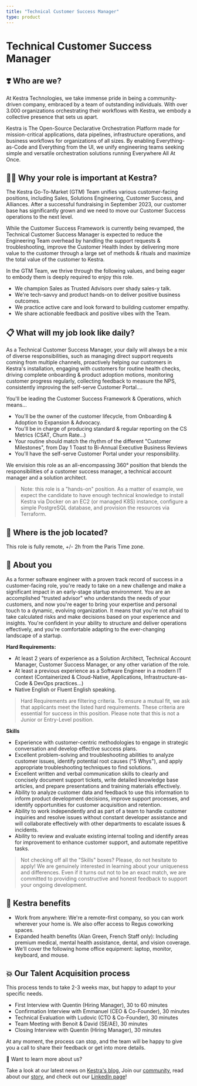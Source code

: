 ```yaml
---
title: "Technical Customer Success Manager"
type: product
---
```


# Technical Customer Success Manager

## ❣️ Who are we?

At Kestra Technologies, we take immense pride in being a community-driven company, embraced by a team of outstanding individuals. With over 3.000 organizations orchestrating their workflows with Kestra, we embody a collective presence that sets us apart.

Kestra is The Open-Source Declarative Orchestration Platform made for mission-critical applications, data pipelines, infrastructure operations, and business workflows for organizations of all sizes. By enabling Everything-as-Code and Everything from the UI, we unify engineering teams seeking simple and versatile orchestration solutions running Everywhere All At Once.

## 🙏🏾 Why your role is important at Kestra?

The Kestra Go-To-Market (GTM) Team unifies various customer-facing positions, including Sales, Solutions Engineering, Customer Success, and Alliances. After a successful fundraising in September 2023, our customer base has significantly grown and we need to move our Customer Success operations to the next level.

While the Customer Success Framework is currently being revamped, the Technical Customer Success Manager is expected to reduce the Engineering Team overhead by handling the support requests & troubleshooting, improve the Customer Health Index by delivering more value to the customer through a large set of methods & rituals and maximize the total value of the customer to Kestra.

In the GTM Team, we thrive through the following values, and being eager to embody them is deeply required to enjoy this role.

-   We champion Sales as Trusted Advisors over shady sales-y talk.
-   We're tech-savvy and product hands-on to deliver positive business outcomes.
-   We practice active care and look forward to building customer empathy.
-   We share actionable feedback and positive vibes with the Team.

## 📋 What will my job look like daily?

As a Technical Customer Success Manager, your daily will always be a mix of diverse responsibilities, such as managing direct support requests coming from multiple channels, proactively helping our customers in Kestra's installation, engaging with customers for routine health checks, driving complete onboarding & product adoption motions, monitoring customer progress regularly, collecting feedback to measure the NPS, consistently improving the self-serve Customer Portal....

You'll be leading the Customer Success Framework & Operations, which means...

-   You'll be the owner of the customer lifecycle, from Onboarding & Adoption to Expansion & Advocacy.
-   You'll be in charge of producing standard & regular reporting on the CS Metrics (CSAT, Churn Rate...)
-   Your routine should match the rhythm of the different "Customer Milestones", from Day 1 Toast to Bi-Annual Executive Business Reviews
-   You'll have the self-serve Customer Portal under your responsibility.

We envision this role as an all-encompassing 360° position that blends the responsibilities of a customer success manager, a technical account manager and a solution architect.

> Note: this role is a "hands-on" position. As a matter of example, we expect the candidate to have enough technical knowledge to install Kestra via Docker on an EC2 (or managed K8S) instance, configure a simple PostgreSQL database, and provision the resources via Terraform.

## 📍 Where is the job located?

This role is fully remote, +/- 2h from the Paris Time zone.

## 💙 About you

As a former software engineer with a proven track record of success in a customer-facing role, you're ready to take on a new challenge and make a significant impact in an early-stage startup environment. You are an accomplished "trusted advisor" who understands the needs of your customers, and now you're eager to bring your expertise and personal touch to a dynamic, evolving organization. It means that you're not afraid to take calculated risks and make decisions based on your experience and insights. You're confident in your ability to structure and deliver operations effectively, and you're comfortable adapting to the ever-changing landscape of a startup.

**Hard Requirements:**

-   At least 2 years of experience as a Solution Architect, Technical Account Manager, Customer Success Manager, or any other variation of the role.
-   At least a previous experience as a Software Engineer in a modern IT context (Containerized & Cloud-Native, Applications, Infrastructure-as-Code & DevOps practices...)
-   Native English or Fluent English speaking.

> Hard Requirements are filtering criteria. To ensure a mutual fit, we ask that applicants meet the listed hard requirements. These criteria are essential for success in this position. Please note that this is not a Junior or Entry-Level position.

**Skills**

-   Experience with customer-centric methodologies  to engage in strategic conversation and develop effective success plans.
-   Excellent problem-solving and troubleshooting abilities  to analyze customer issues, identify potential root causes ("5 Whys"), and apply appropriate troubleshooting techniques to find solutions.
-   Excellent written and verbal communication skills  to clearly and concisely document support tickets, write detailed knowledge base articles, and prepare presentations and training materials effectively.
-   Ability to analyze customer data and feedback  to use this information to inform product development decisions, improve support processes, and identify opportunities for customer acquisition and retention.
-   Ability to work independently and as part of a team  to handle customer inquiries and resolve issues without constant developer assistance and will collaborate effectively with other departments to escalate issues & incidents.
-   Ability to review and evaluate existing internal tooling  and identify areas for improvement to enhance customer support, and automate repetitive tasks.

>Not checking off all the "Skills" boxes? Please, do not hesitate to apply! We are genuinely interested in learning about your uniqueness and differences. Even if it turns out not to be an exact match, we are committed to providing constructive and honest feedback to support your ongoing development.

## 👾 Kestra benefits

-   Work from anywhere: We're a remote-first company, so you can work wherever your home is. We also offer access to Regus coworking spaces.
-   Expanded health benefits  (Alan Green, French Staff only): Including premium medical, mental health assistance, dental, and vision coverage.
-   We'll cover the following  home office equipment: laptop, monitor, keyboard, and mouse.

## 💥 Our Talent Acquisition process

This process tends to take 2-3 weeks max, but happy to adapt to your specific needs.

-   First Interview with Quentin (Hiring Manager), 30 to 60 minutes
-   Confirmation Interview with Emmanuel (CEO & Co-Founder), 30 minutes
-   Technical Evaluation with Ludovic (CTO & Co-Founder), 30 minutes
-   Team Meeting with Benoit & David (SE/AE), 30 minutes
-   Closing Interview with Quentin (Hiring Manager), 30 minutes

At any moment, the process can stop, and the team will be happy to give you a call to share their feedback or get into more details.

📖  Want to learn more about us?

Take a look at our latest news on [Kestra's blog](https://kestra.io/blogs),  Join our [community](https://kestra.io/slack), read about our [story](https://kestra.io/about-us), and check out our [LinkedIn page](https://www.linkedin.com/company/kestra)!